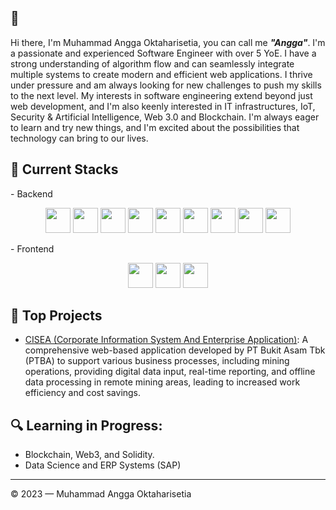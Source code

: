 ## 👋 
Hi there, I'm Muhammad Angga Oktaharisetia, you can call me ***"Angga"***. I'm a passionate and experienced Software Engineer with over 5 YoE. I have a strong understanding of algorithm flow and can seamlessly integrate multiple systems to create modern and efficient web applications. I thrive under pressure and am always looking for new challenges to push my skills to the next level. My interests in software engineering extend beyond just web development, and I'm also keenly interested in IT infrastructures, IoT, Security & Artificial Intelligence, Web 3.0 and Blockchain. I'm always eager to learn and try new things, and I'm excited about the possibilities that technology can bring to our lives.

## 🔧 Current Stacks

<div>
    - Backend
    <p align="center">
        <img src="https://cdn.jsdelivr.net/gh/devicons/devicon/icons/typescript/typescript-original.svg" width="40" height="40">
        <img src="https://cdn.jsdelivr.net/gh/devicons/devicon/icons/go/go-original.svg" width="40" height="40">
        <img src="https://cdn.jsdelivr.net/gh/devicons/devicon/icons/postgresql/postgresql-original-wordmark.svg" width="40" height="40">
        <img src="https://cdn.jsdelivr.net/gh/devicons/devicon/icons/mongodb/mongodb-original-wordmark.svg" width="40" height="40">
        <img src="https://cdn.jsdelivr.net/gh/devicons/devicon/icons/redis/redis-original-wordmark.svg" width="40" height="40">
        <img src="https://cdn.jsdelivr.net/gh/devicons/devicon/icons/express/express-original-wordmark.svg" width="40" height="40">
        <img src="https://cdn.jsdelivr.net/gh/devicons/devicon/icons/nestjs/nestjs-plain-wordmark.svg" width="40" height="40">
        <img src="https://cdn.jsdelivr.net/gh/devicons/devicon/icons/laravel/laravel-plain-wordmark.svg" width="40" height="40">
        <img src="https://cdn.jsdelivr.net/gh/devicons/devicon/icons/nextjs/nextjs-original-wordmark.svg" width="40" height="40">
    </p>
    - Frontend
    <p align="center">
        <img src="https://cdn.jsdelivr.net/gh/devicons/devicon/icons/googlecloud/googlecloud-original.svg" width="40" height="40">
        <img src="https://cdn.jsdelivr.net/gh/devicons/devicon/icons/digitalocean/digitalocean-original-wordmark.svg" width="40" height="40">
        <img src="https://cdn.jsdelivr.net/gh/devicons/devicon/icons/docker/docker-original-wordmark.svg" width="40" height="40">
    </p>
</div>

## 🚀 Top Projects

- [CISEA (Corporate Information System And Enterprise Application)](https://www.itworks.id/34213/bukit-asam-hadirkan-aplikasi-cisea-untuk-industri-tambang.html): A comprehensive web-based application developed by PT Bukit Asam Tbk (PTBA) to support various business processes, including mining operations, providing digital data input, real-time reporting, and offline data processing in remote mining areas, leading to increased work efficiency and cost savings.

## 🔍 Learning in Progress:
- Blockchain, Web3, and Solidity.
- Data Science and ERP Systems (SAP)

---

© 2023 — Muhammad Angga Oktaharisetia
